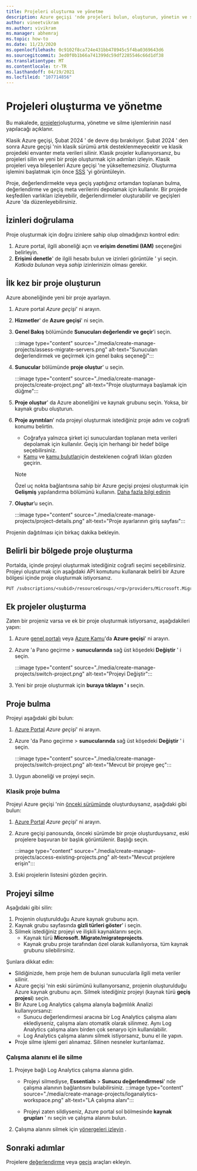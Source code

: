 ```yaml
---
title: Projeleri oluşturma ve yönetme
description: Azure geçişi 'nde projeleri bulun, oluşturun, yönetin ve silin.
author: vineetvikram
ms.author: vivikram
ms.manager: abhemraj
ms.topic: how-to
ms.date: 11/23/2020
ms.openlocfilehash: 0c9102f8ca724e431bb478945c5f4ba0369643d6
ms.sourcegitcommit: 3ed0f0b1b66a741399dc59df2285546c66d1df38
ms.translationtype: MT
ms.contentlocale: tr-TR
ms.lasthandoff: 04/19/2021
ms.locfileid: "107714856"
---
```

# <a name="create-and-manage-projects"></a>Projeleri oluşturma ve yönetme

Bu makalede, [projeleri](migrate-services-overview.md)oluşturma, yönetme ve silme işlemlerinin nasıl yapılacağı açıklanır. 

Klasik Azure geçişi, Şubat 2024 ' de devre dışı bırakılıyor. Şubat 2024 ' den sonra Azure geçişi 'nin klasik sürümü artık desteklenmeyecektir ve klasik projedeki envanter meta verileri silinir. Klasik projeler kullanıyorsanız, bu projeleri silin ve yeni bir proje oluşturmak için adımları izleyin. Klasik projeleri veya bileşenleri Azure geçişi 'ne yükseltemezsiniz. Oluşturma işlemini başlatmak için önce [SSS](./resources-faq.md#i-have-a-project-with-the-previous-classic-experience-of-azure-migrate-how-do-i-start-using-the-new-version) 'yi görüntüleyin.

Proje, değerlendirmekte veya geçiş yaptığınız ortamdan toplanan bulma, değerlendirme ve geçiş meta verilerini depolamak için kullanılır. Bir projede keşfedilen varlıkları izleyebilir, değerlendirmeler oluşturabilir ve geçişleri Azure 'da düzenleyebilirsiniz.  

## <a name="verify-permissions"></a>İzinleri doğrulama

Proje oluşturmak için doğru izinlere sahip olup olmadığınızı kontrol edin:

1. Azure portal, ilgili aboneliği açın ve **erişim denetimi (IAM)** seçeneğini belirleyin.
2. **Erişimi denetle**' de ilgili hesabı bulun ve izinleri görüntüle ' yi seçin. *Katkıda bulunan* veya *sahip* izinlerinizin olması gerekir. 


## <a name="create-a-project-for-the-first-time"></a>İlk kez bir proje oluşturun

Azure aboneliğinde yeni bir proje ayarlayın.

1. Azure portal *Azure geçişi*' ni arayın.
2. **Hizmetler**' de **Azure geçişi**' ni seçin.
3. **Genel Bakış** bölümünde **Sunucuları değerlendir ve geçir**’i seçin.

    :::image type="content" source="./media/create-manage-projects/assess-migrate-servers.png" alt-text="Sunucuları değerlendirmek ve geçirmek için genel bakış seçeneği":::

4. **Sunucular** bölümünde **proje oluştur**' u seçin.

    :::image type="content" source="./media/create-manage-projects/create-project.png" alt-text="Proje oluşturmaya başlamak için düğme":::

5. **Proje oluştur**' da Azure aboneliğini ve kaynak grubunu seçin. Yoksa, bir kaynak grubu oluşturun.
6. **Proje ayrıntıları**' nda projeyi oluşturmak istediğiniz proje adını ve coğrafi konumu belirtin.
    - Coğrafya yalnızca şirket içi sunuculardan toplanan meta verileri depolamak için kullanılır. Geçiş için herhangi bir hedef bölge seçebilirsiniz. 
    - [Kamu](migrate-support-matrix.md#supported-geographies-public-cloud) ve [kamu bulutları](migrate-support-matrix.md#supported-geographies-azure-government)için desteklenen coğrafi lıkları gözden geçirin. 


    > [!Note]
    > Özel uç nokta bağlantısına sahip bir Azure geçişi projesi oluşturmak için **Gelişmiş** yapılandırma bölümünü kullanın. [Daha fazla bilgi edinin](how-to-use-azure-migrate-with-private-endpoints.md#create-a-project-with-private-endpoint-connectivity) 

7. **Oluştur**’u seçin.

     :::image type="content" source="./media/create-manage-projects/project-details.png" alt-text="Proje ayarlarının giriş sayfası":::


Projenin dağıtılması için birkaç dakika bekleyin.

## <a name="create-a-project-in-a-specific-region"></a>Belirli bir bölgede proje oluşturma

Portalda, içinde projeyi oluşturmak istediğiniz coğrafi seçimi seçebilirsiniz. Projeyi oluşturmak için aşağıdaki API komutunu kullanarak belirli bir Azure bölgesi içinde proje oluşturmak istiyorsanız.

```rest
PUT /subscriptions/<subid>/resourceGroups/<rg>/providers/Microsoft.Migrate/MigrateProjects/<mymigrateprojectname>?api-version=2018-09-01-preview "{location: 'centralus', properties: {}}"
```

## <a name="create-additional-projects"></a>Ek projeler oluşturma

Zaten bir projeniz varsa ve ek bir proje oluşturmak istiyorsanız, aşağıdakileri yapın:  

1. Azure [genel portalı](https://portal.azure.com) veya [Azure Kamu](https://portal.azure.us)'da **Azure geçişi**' ni arayın.
2. Azure 'a Pano geçirme > **sunucularında** sağ üst köşedeki **Değiştir** ' i seçin.

    :::image type="content" source="./media/create-manage-projects/switch-project.png" alt-text="Projeyi Değiştir":::

3. Yeni bir proje oluşturmak için **buraya tıklayın ' ı** seçin.


## <a name="find-a-project"></a>Proje bulma

Projeyi aşağıdaki gibi bulun:

1. [Azure Portal](https://portal.azure.com) *Azure geçişi*' ni arayın.
2. Azure 'da Pano geçirme > **sunucularında** sağ üst köşedeki **Değiştir** ' i seçin.

    :::image type="content" source="./media/create-manage-projects/switch-project.png" alt-text="Mevcut bir projeye geç":::

3. Uygun aboneliği ve projeyi seçin.


### <a name="find-a-classic-project"></a>Klasik proje bulma

Projeyi Azure geçişi 'nin [önceki sürümünde](migrate-services-overview.md#azure-migrate-versions) oluşturduysanız, aşağıdaki gibi bulun:

1. [Azure Portal](https://portal.azure.com) *Azure geçişi*' ni arayın.
2. Azure geçişi panosunda, önceki sürümde bir proje oluşturduysanız, eski projelere başvuran bir başlık görüntülenir. Başlığı seçin.

    :::image type="content" source="./media/create-manage-projects/access-existing-projects.png" alt-text="Mevcut projelere erişin":::

3. Eski projelerin listesini gözden geçirin.


## <a name="delete-a-project"></a>Projeyi silme

Aşağıdaki gibi silin:

1. Projenin oluşturulduğu Azure kaynak grubunu açın.
2. Kaynak grubu sayfasında **gizli türleri göster**' i seçin.
3. Silmek istediğiniz projeyi ve ilişkili kaynaklarını seçin.
    - Kaynak türü **Microsoft. Migrate/migrateprojects**.
    - Kaynak grubu proje tarafından özel olarak kullanılıyorsa, tüm kaynak grubunu silebilirsiniz.

Şunlara dikkat edin:

- Sildiğinizde, hem proje hem de bulunan sunucularla ilgili meta veriler silinir.
- Azure geçişi 'nin eski sürümünü kullanıyorsanız, projenin oluşturulduğu Azure kaynak grubunu açın. Silmek istediğiniz projeyi (kaynak türü **geçiş projesi**) seçin.
- Bir Azure Log Analytics çalışma alanıyla bağımlılık Analizi kullanıyorsanız:
    - Sunucu değerlendirmesi aracına bir Log Analytics çalışma alanı eklediyseniz, çalışma alanı otomatik olarak silinmez. Aynı Log Analytics çalışma alanı birden çok senaryo için kullanılabilir.
    - Log Analytics çalışma alanını silmek istiyorsanız, bunu el ile yapın.
- Proje silme işlemi geri alınamaz. Silinen nesneler kurtarılamaz.

### <a name="delete-a-workspace-manually"></a>Çalışma alanını el ile silme

1. Projeye bağlı Log Analytics çalışma alanına gidin.

    - Projeyi silmediyse, **Essentials**  >  **Sunucu değerlendirmesi**' nde çalışma alanının bağlantısını bulabilirsiniz.
    :::image type="content" source="./media/create-manage-projects/loganalytics-workspace.png" alt-text="LA çalışma alanı":::
       
    - Projeyi zaten sildiyseniz, Azure portal sol bölmesinde **kaynak grupları** ' nı seçin ve çalışma alanını bulun.
       
2. Çalışma alanını silmek için [yönergeleri izleyin](../azure-monitor/logs/delete-workspace.md) .

## <a name="next-steps"></a>Sonraki adımlar

Projelere [değerlendirme](how-to-assess.md) veya [geçiş](how-to-migrate.md) araçları ekleyin.